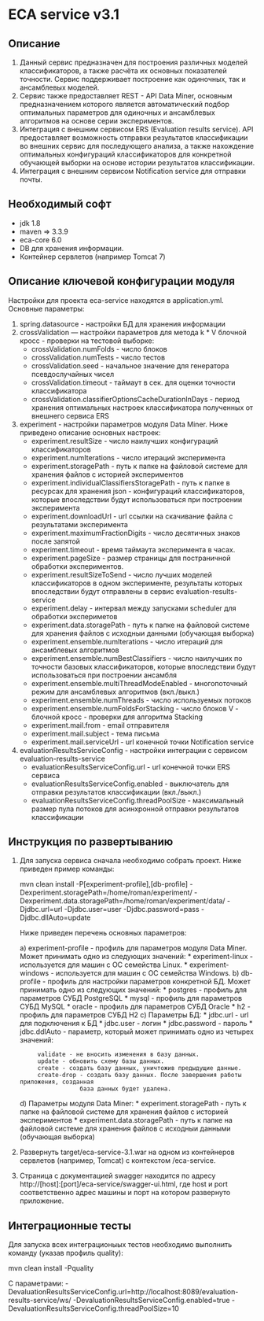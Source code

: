ECA service v3.1
========================================

Описание
----------------------------------------
1. Данный сервис предназначен для построения различных моделей классификаторов, а также
расчёта их основных показателей точности. Сервис поддерживает построение как
одиночных, так и ансамблевых моделей.
2. Сервис также предоставляет REST - API Data Miner, основным предназначением которого
является автоматический подбор оптимальных параметров для одиночных и ансамблевых алгоритмов
на основе серии экспериментов.
3. Интеграция с внешним сервисом ERS (Evaluation results service). API предоставляет возможность
отправки результатов классификации во внешних сервис для последующего анализа, а также нахождение
оптимальных конфигураций классификаторов для конкретной обучающей выборки на
основе истории результатов классификации.
4. Интеграция с внешним сервисом Notification service для отправки почты. 

Необходимый софт
----------------------------------------
* jdk 1.8
* maven => 3.3.9
* eca-core 6.0
* DB для хранения информации.
* Контейнер сервлетов (например Tomcat 7)

Описание ключевой конфигурации модуля
----------------------------------------
Настройки для проекта eca-service находятся в application.yml. Основные параметры:
1) spring.datasource - настройки БД для хранения информации
2) crossValidation — настройки параметров для метода k * V блочной кросс - проверки
   на тестовой выборке:
   * crossValidation.numFolds - число блоков
   * crossValidation.numTests - число тестов
   * crossValidation.seed - начальное значение для генератора псевдослучайных чисел
   * crossValidation.timeout - таймаут в сек. для оценки точности классификатора
   * crossValidation.classifierOptionsCacheDurationInDays - период хранения оптимальных настроек классификатора
   полученных от внешнего сервиса ERS
3) experiment - настройки параметров модуля Data Miner. Ниже приведено описание
   основных настроек:
   * experiment.resultSize - число наилучших конфигураций классификаторов
   * experiment.numIterations - число итераций эксперимента
   * experiment.storagePath - путь к папке на файловой системе для хранения файлов с историей экспериментов
   * experiment.individualClassifiersStoragePath - путь к папке в ресурсах для хранения json - конфигураций классификаторов,
   которые впоследствии будут использоваться при построении эксперимента
   * experiment.downloadUrl - url ссылки на скачивание файла с результатами эксперимента
   * experiment.maximumFractionDigits - число десятичных знаков после запятой
   * experiment.timeout - время таймаута эксперимента в часах.
   * experiment.pageSize - размер страницы для постраничной обработки экспериментов.
   * experiment.resultSizeToSend - число лучших моделей классификаторов в одном эксперименте, результаты которых впоследствии
   будут отправлены в сервис evaluation-results-service
   * experiment.delay - интервал между запусками scheduler для обработки экспериметов
   * experiment.data.storagePath - путь к папке на файловой системе для хранения файлов с исходныи данными (обучающая выборка)
   * experiment.ensemble.numIterations - число итераций для ансамблевых алгоритмов
   * experiment.ensemble.numBestClassifiers - число наилучших по точности базовых классификаторов, которые впоследствии
   будут использоваться при построении ансамбля
   * experiment.ensemble.multiThreadModeEnabled - многопоточный режим для ансамблевых алгоритмов (вкл./выкл.)
   * experiment.ensemble.numThreads - число используемых потоков
   * experiment.ensemble.numFoldsForStacking - число блоков V - блочной кросс - проверки для алгоритма Stacking
   * experiment.mail.from - email отправителя
   * experiment.mail.subject - тема письма
   * experiment.mail.serviceUrl - url конечной точки Notification service
4) evaluationResultsServiceConfig - настройки интеграции с сервисом evaluation-results-service
   * evaluationResultsServiceConfig.url - url конечной точки ERS сервиса
   * evaluationResultsServiceConfig.enabled - выключатель для отправки результатов классификации (вкл./выкл.)
   * evaluationResultsServiceConfig.threadPoolSize - максимальный размер пула потоков для асинхронной отправки
   результатов классификации

Инструкция по развертыванию
----------------------------------------

1. Для запуска сервиса сначала необходимо собрать проект. Ниже приведен пример команды:
    
   mvn clean install -P[experiment-profile],[db-profile] -Dexperiment.storagePath=/home/roman/experiment/
           -Dexperiment.data.storagePath=/home/roman/experiment/data/ 
           -Djdbc.url=url -Djdbc.user=user -Djdbc.password=pass -Djdbc.dllAuto=update 
    
   Ниже приведен перечень основных параметров:
   
   a) experiment-profile - профиль для параметров модуля Data Miner. Может принимать одно из следующих значений:
        * experiment-linux - используется для машин с ОС семейства Linux.
        * experiment-windows - используется для машин с ОС семейства Windows.
   b) db-profile - профиль для настройки параметров конкретной БД. Может принимать одно из следующих значений:
        * postgres - профиль для параметров СУБД PostgreSQL
        * mysql - профиль для параметров СУБД MySQL
        * oracle - профиль для параметров СУБД Oracle
        * h2 - профиль для параметров СУБД H2
   c) Параметры БД:
        * jdbc.url - url для подключения к БД
        * jdbc.user - логин
        * jdbc.password - пароль
        * jdbc.ddlAuto - параметр, который может принимать одно из четырех значений:
   
            validate - не вносить изменения в базу данных.
            update - обновить схему базы данных.
            create - создать базу данных, уничтожив предыдущие данные.
            create-drop - создать базу данных. После завершения работы приложения, созданная
                        база данных будет удалена.
   d) Параметры модуля Data Miner:
        * experiment.storagePath - путь к папке на файловой системе для хранения файлов с историей экспериментов
        * experiment.data.storagePath - путь к папке на файловой системе для хранения файлов с
            исходныи данными (обучающая выборка)
    
2. Развернуть target/eca-service-3.1.war на одном из контейнеров сервлетов (например, Tomcat) с контекстом /eca-service.
         
3. Страница с документацией swagger находится по адресу http://[host]:[port]/eca-service/swagger-ui.html, где host и port
соответственно адрес машины и порт на котором развернуто приложение.

Интеграционные тесты
------------------------------------------------------
Для запуска всех интеграционыых тестов необходимо выполнить команду (указав профиль quality):

mvn clean install -Pquality

С параметрами:
-DevaluationResultsServiceConfig.url=http://localhost:8089/evaluation-results-service/ws/
-DevaluationResultsServiceConfig.enabled=true
-DevaluationResultsServiceConfig.threadPoolSize=10
    